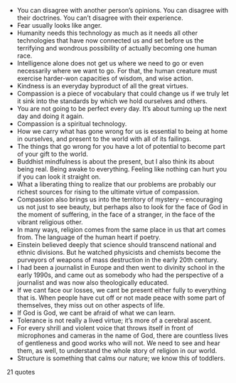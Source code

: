  - You can disagree with another person’s opinions. You can disagree with their doctrines. You can’t disagree with their experience.
 - Fear usually looks like anger.
 - Humanity needs this technology as much as it needs all other technologies that have now connected us and set before us the terrifying and wondrous possibility of actually becoming one human race.
 - Intelligence alone does not get us where we need to go or even necessarily where we want to go. For that, the human creature must exercise harder-won capacities of wisdom, and wise action.
 - Kindness is an everyday byproduct of all the great virtues.
 - Compassion is a piece of vocabulary that could change us if we truly let it sink into the standards by which we hold ourselves and others.
 - You are not going to be perfect every day. It’s about turning up the next day and doing it again.
 - Compassion is a spiritual technology.
 - How we carry what has gone wrong for us is essential to being at home in ourselves, and present to the world with all of its failings.
 - The things that go wrong for you have a lot of potential to become part of your gift to the world.
 - Buddhist mindfulness is about the present, but I also think its about being real. Being awake to everything. Feeling like nothing can hurt you if you can look it straight on.
 - What a liberating thing to realize that our problems are probably our richest sources for rising to the ultimate virtue of compassion.
 - Compassion also brings us into the territory of mystery – encouraging us not just to see beauty, but perhaps also to look for the face of God in the moment of suffering, in the face of a stranger, in the face of the vibrant religious other.
 - In many ways, religion comes from the same place in us that art comes from. The language of the human heart if poetry.
 - Einstein believed deeply that science should transcend national and ethnic divisions. But he watched physicists and chemists become the purveyors of weapons of mass destruction in the early 20th century.
 - I had been a journalist in Europe and then went to divinity school in the early 1990s, and came out as somebody who had the perspective of a journalist and was now also theologically educated.
 - If we cant face our losses, we cant be present either fully to everything that is. When people have cut off or not made peace with some part of themselves, they miss out on other aspects of life.
 - If God is God, we cant be afraid of what we can learn.
 - Tolerance is not really a lived virtue; it’s more of a cerebral ascent.
 - For every shrill and violent voice that throws itself in front of microphones and cameras in the name of God, there are countless lives of gentleness and good works who will not. We need to see and hear them, as well, to understand the whole story of religion in our world.
 - Structure is something that calms our nature; we know this of toddlers.

21 quotes